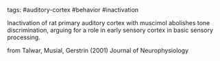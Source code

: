 tags: #auditory-cortex  #behavior #inactivation

Inactivation of rat primary auditory cortex with muscimol abolishes tone discrimination, arguing for a role in early sensory cortex in basic sensory processing.

from Talwar, Musial, Gerstrin (2001) Journal of Neurophysiology
